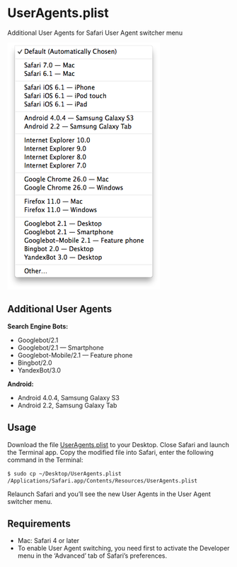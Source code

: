 UserAgents.plist
================

Additional User Agents for Safari User Agent switcher menu

![Alt text](/screenshots/UserAgents.png?raw=true)

## Additional User Agents
**Search Engine Bots:**
* Googlebot/2.1
* Googlebot/2.1 &mdash; Smartphone
* Googlebot-Mobile/2.1 &mdash; Feature phone
* Bingbot/2.0
* YandexBot/3.0

**Android:**
* Android 4.0.4, Samsung Galaxy S3
* Android 2.2, Samsung Galaxy Tab

## Usage
Download the file [UserAgents.plist](https://raw.github.com/sanderheilbron/UserAgents.plist/master/UserAgents.plist) to your Desktop.
Close Safari and launch the Terminal app. Copy the modified file into Safari, enter the following command in the Terminal:

    $ sudo cp ~/Desktop/UserAgents.plist /Applications/Safari.app/Contents/Resources/UserAgents.plist

Relaunch Safari and you’ll see the new User Agents in the User Agent switcher menu.

## Requirements
* Mac: Safari 4 or later
* To enable User Agent switching, you need first to activate the Developer menu in the ‘Advanced’ tab of Safari’s preferences.
